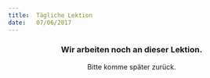 ```yaml
---
title:  Tägliche Lektion
date:   07/06/2017
---
```


### <center>Wir arbeiten noch an dieser Lektion.</center>
<center>Bitte komme später zurück.</center>